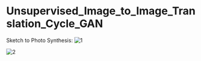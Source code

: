 # Unsupervised_Image_to_Image_Translation_Cycle_GAN

Sketch to Photo Synthesis:
![1](https://user-images.githubusercontent.com/29463052/212576391-612accf1-7fa9-4fdc-90c5-eb49b0f92739.jpg)

![2](https://user-images.githubusercontent.com/29463052/212576397-ee963a1d-5055-44c5-a035-3a6deda3c606.jpg)







